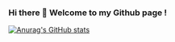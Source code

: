 ### Hi there 👋 Welcome to my Github page !

[![Anurag's GitHub stats](https://github-readme-stats.vercel.app/api?username=ravirajchilka)](https://github.com/ravirajchilka/github-readme-stats)


